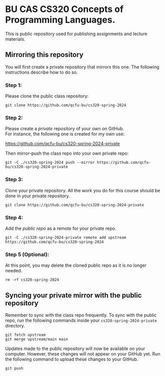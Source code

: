 # BU CAS CS320 Concepts of Programming Languages.

This is public repository used for publishing assignments and lecture materials.

## Mirroring this repository

You will first create a private repository that mirrors this one. The following instructions describe how to do so.

### Step 1:

Please clone the public class repository:
```
git clone https://github.com/qcfu-bu/cs320-spring-2024
```

### Step 2:

Please create a *private* repository of your own on GitHub.  
For instance, the following one is created for my own use:

https://github.com/qcfu-bu/cs320-spring-2024-private

Then mirror-push the class repo into your own private repo:
```
git -C ./cs320-spring-2024 push --mirror https://github.com/qcfu-bu/cs320-spring-2024-private
```

### Step 3:

Clone your private repository. All the work you do for this course should be done in your private repository.
```
git clone https://github.com/qcfu-bu/cs320-spring-2024-private
```

### Step 4:

Add the *public repo* as a remote for your private repo.
```
git -C ./cs320-spring-2024-private remote add upstream https://github.com/qcfu-bu/cs320-spring-2024
```

### Step 5 (Optional):
At this point, you may delete the cloned public repo as it is no longer needed.
```
rm -rf cs320-spring-2024
```


## Syncing your private mirror with the public repository

Remember to sync with the class repo frequently. To sync with the public repo, run the following commands inside your `cs320-spring-2024-private` directory.
```
git fetch upstream
git merge upstream/main main
```

Updates made to the public repository will now be available on your computer. However, these changes will not appear on your GitHub yet. Run the following command to upload these changes to your GitHub.
```
git push
```
